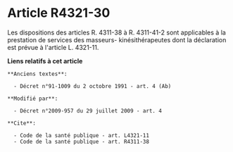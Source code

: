 # Article R4321-30

Les dispositions des articles R. 4311-38 à R. 4311-41-2 sont applicables à la prestation de services des masseurs-
kinésithérapeutes dont la déclaration est prévue à l'article L. 4321-11.

**Liens relatifs à cet article**

	**Anciens textes**:

	  - Décret n°91-1009 du 2 octobre 1991 - art. 4 (Ab)

	**Modifié par**:

	  - Décret n°2009-957 du 29 juillet 2009 - art. 4

	**Cite**:

	  - Code de la santé publique - art. L4321-11
	  - Code de la santé publique - art. R4311-38
